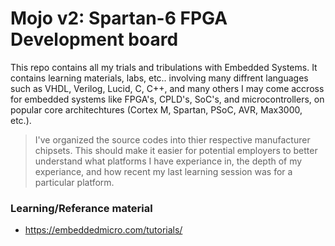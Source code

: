 <!-- https://github.com/adam-p/markdown-here/wiki/Markdown-Cheatsheet -->

Mojo v2: Spartan-6 FPGA Development board
=================
This repo contains all my trials and tribulations with Embedded Systems. It contains learning materials, labs, etc.. involving many diffrent languages such as VHDL, Verilog, Lucid, C, C++, and many others I may come accross for embedded systems like FPGA's, CPLD's, SoC's, and microcontrollers, on popular core architechtures (Cortex M, Spartan, PSoC, AVR, Max3000, etc.).

>I've organized the source codes into thier respective manufacturer chipsets. This should make it easier for potential employers to better understand what platforms I have experiance in, the depth of my experiance, and how recent my last learning session was for a particular platform.




### Learning/Referance material
* https://embeddedmicro.com/tutorials/